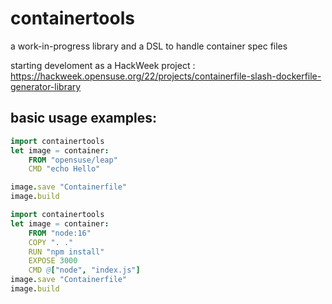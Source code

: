 # containertools
a work-in-progress library and a DSL to handle container spec files

starting develoment as a HackWeek project : https://hackweek.opensuse.org/22/projects/containerfile-slash-dockerfile-generator-library 

## basic usage examples:

```nim
import containertools
let image = container:
    FROM "opensuse/leap"
    CMD "echo Hello"

image.save "Containerfile"
image.build  
```

```nim
import containertools
let image = container:
    FROM "node:16"
    COPY ". ."
    RUN "npm install"
    EXPOSE 3000
    CMD @["node", "index.js"]
image.save "Containerfile"
image.build  
```
